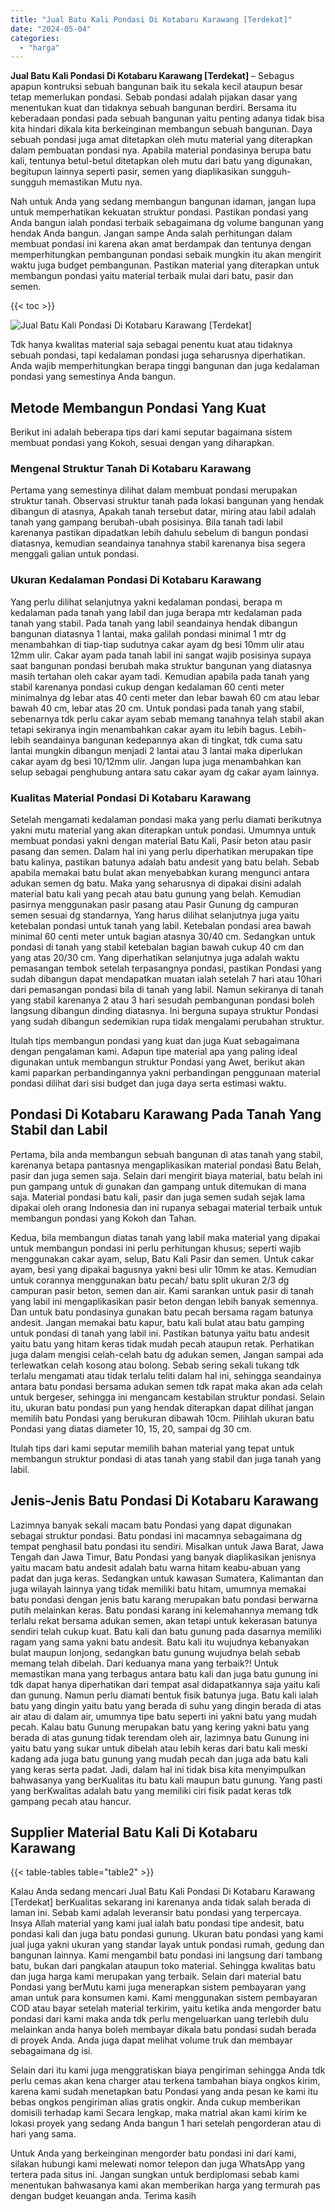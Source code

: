 ```yaml
---
title: "Jual Batu Kali Pondasi Di Kotabaru Karawang [Terdekat]"
date: "2024-05-04"
categories: 
  - "harga"
---
```


**Jual Batu Kali Pondasi Di Kotabaru Karawang \[Terdekat\]** – Sebagus apapun kontruksi sebuah bangunan baik itu sekala kecil ataupun besar tetap memerlukan pondasi. Sebab pondasi adalah pijakan dasar yang menentukan kuat dan tidaknya sebuah bangunan berdiri. Bersama itu keberadaan pondasi pada sebuah bangunan yaitu penting adanya tidak bisa kita hindari dikala kita berkeinginan membangun sebuah bangunan. Daya sebuah pondasi juga amat ditetapkan oleh mutu material yang diterapkan dalam pembuatan pondasi nya. Apabila material pondasinya berupa batu kali, tentunya betul-betul ditetapkan oleh mutu dari batu yang digunakan, begitupun lainnya seperti pasir, semen yang diaplikasikan sungguh-sungguh memastikan Mutu nya.

Nah untuk Anda yang sedang membangun bangunan idaman, jangan lupa untuk memperhatikan kekuatan struktur pondasi. Pastikan pondasi yang Anda bangun ialah pondasi terbaik sebagaimana dg volume bangunan yang hendak Anda bangun. Jangan sampe Anda salah perhitungan dalam membuat pondasi ini karena akan amat berdampak dan tentunya dengan memperhitungkan pembangunan pondasi sebaik mungkin itu akan mengirit waktu juga budget pembangunan. Pastikan material yang diterapkan untuk membangun pondasi yaitu material terbaik mulai dari batu, pasir dan semen.

{{< toc >}}

![Jual Batu Kali Pondasi Di Kotabaru Karawang [Terdekat]](/images/jual-batu-kali-14.png)

Tdk hanya kwalitas material saja sebagai penentu kuat atau tidaknya sebuah pondasi, tapi kedalaman pondasi juga seharusnya diperhatikan. Anda wajib memperhitungkan berapa tinggi bangunan dan juga kedalaman pondasi yang semestinya Anda bangun.

## Metode Membangun Pondasi Yang Kuat

Berikut ini adalah beberapa tips dari kami seputar bagaimana sistem membuat pondasi yang Kokoh, sesuai dengan yang diharapkan.

### Mengenal Struktur Tanah Di Kotabaru Karawang

Pertama yang semestinya dilihat dalam membuat pondasi merupakan struktur tanah. Observasi struktur tanah pada lokasi bangunan yang hendak dibangun di atasnya, Apakah tanah tersebut datar, miring atau labil adalah tanah yang gampang berubah-ubah posisinya. Bila tanah tadi labil karenanya pastikan dipadatkan lebih dahulu sebelum di bangun pondasi diatasnya, kemudian seandainya tanahnya stabil karenanya bisa segera menggali galian untuk pondasi.

### Ukuran Kedalaman Pondasi Di Kotabaru Karawang

Yang perlu dilihat selanjutnya yakni kedalaman pondasi, berapa m kedalaman pada tanah yang labil dan juga berapa mtr kedalaman pada tanah yang stabil. Pada tanah yang labil seandainya hendak dibangun bangunan diatasnya 1 lantai, maka galilah pondasi minimal 1 mtr dg menambahkan di tiap-tiap sudutnya cakar ayam dg besi 10mm ulir atau 12mm ulir. Cakar ayam pada tanah labil ini sangat wajib posisinya supaya saat bangunan pondasi berubah maka struktur bangunan yang diatasnya masih tertahan oleh cakar ayam tadi. Kemudian apabila pada tanah yang stabil karenanya pondasi cukup dengan kedalaman 60 centi meter minimalnya dg lebar atas 40 centi meter dan lebar bawah 60 cm atau lebar bawah 40 cm, lebar atas 20 cm. Untuk pondasi pada tanah yang stabil, sebenarnya tdk perlu cakar ayam sebab memang tanahnya telah stabil akan tetapi sekiranya ingin menambahkan cakar ayam itu lebih bagus. Lebih-lebih seandainya bangunan kedepannya akan di tingkat, tdk cuma satu lantai mungkin dibangun menjadi 2 lantai atau 3 lantai maka diperlukan cakar ayam dg besi 10/12mm ulir. Jangan lupa juga menambahkan kan selup sebagai penghubung antara satu cakar ayam dg cakar ayam lainnya.

### Kualitas Material Pondasi Di Kotabaru Karawang

Setelah mengamati kedalaman pondasi maka yang perlu diamati berikutnya yakni mutu material yang akan diterapkan untuk pondasi. Umumnya untuk membuat pondasi yakni dengan material Batu Kali, Pasir beton atau pasir pasang dan semen. Dalam hal ini yang perlu diperhatikan merupakan tipe batu kalinya, pastikan batunya adalah batu andesit yang batu belah. Sebab apabila memakai batu bulat akan menyebabkan kurang mengunci antara adukan semen dg batu. Maka yang seharusnya di dipakai disini adalah material batu kali yang pecah atau batu gunung yang belah. Kemudian pasirnya menggunakan pasir pasang atau Pasir Gunung dg campuran semen sesuai dg standarnya, Yang harus dilihat selanjutnya juga yaitu ketebalan pondasi untuk tanah yang labil. Ketebalan pondasi area bawah minimal 60 centi meter untuk bagian atasnya 30/40 cm. Sedangkan untuk pondasi di tanah yang stabil ketebalan bagian bawah cukup 40 cm dan yang atas 20/30 cm. Yang diperhatikan selanjutnya juga adalah waktu pemasangan tembok setelah terpasangnya pondasi, pastikan Pondasi yang sudah dibangun dapat mendapatkan muatan ialah setelah 7 hari atau 10hari dari pemasangan pondasi bila di tanah yang labil. Namun sekiranya di tanah yang stabil karenanya 2 atau 3 hari sesudah pembangunan pondasi boleh langsung dibangun dinding diatasnya. Ini berguna supaya struktur Pondasi yang sudah dibangun sedemikian rupa tidak mengalami perubahan struktur.

Itulah tips membangun pondasi yang kuat dan juga Kuat sebagaimana dengan pengalaman kami. Adapun tipe material apa yang paling ideal digunakan untuk membangun struktur Pondasi yang Awet, berikut akan kami paparkan perbandingannya yakni perbandingan penggunaan material pondasi dilihat dari sisi budget dan juga daya serta estimasi waktu.

## Pondasi Di Kotabaru Karawang Pada Tanah Yang Stabil dan Labil

Pertama, bila anda membangun sebuah bangunan di atas tanah yang stabil, karenanya betapa pantasnya mengaplikasikan material pondasi Batu Belah, pasir dan juga semen saja. Selain dari mengirit biaya material, batu belah ini pun gampang untuk di gunakan dan gampang untuk ditemukan di mana saja. Material pondasi batu kali, pasir dan juga semen sudah sejak lama dipakai oleh orang Indonesia dan ini rupanya sebagai material terbaik untuk membangun pondasi yang Kokoh dan Tahan.

Kedua, bila membangun diatas tanah yang labil maka material yang dipakai untuk membangun pondasi ini perlu perhitungan khusus; seperti wajib menggunakan cakar ayam, selup, Batu Kali Pasir dan semen. Untuk cakar ayam, besi yang dipakai bagusnya yakni besi ulir 10mm ke atas. Kemudian untuk corannya menggunakan batu pecah/ batu split ukuran 2/3 dg campuran pasir beton, semen dan air. Kami sarankan untuk pasir di tanah yang labil ini mengaplikasikan pasir beton dengan lebih banyak semennya. Dan untuk batu pondasinya gunakan batu pecah bersama ragam batunya andesit. Jangan memakai batu kapur, batu kali bulat atau batu gamping untuk pondasi di tanah yang labil ini. Pastikan batunya yaitu batu andesit yaitu batu yang hitam keras tidak mudah pecah ataupun retak. Perhatikan juga dalam mengisi celah-celah batu dg adukan semen, Jangan sampai ada terlewatkan celah kosong atau bolong. Sebab sering sekali tukang tdk terlalu mengamati atau tidak terlalu teliti dalam hal ini, sehingga seandainya antara batu pondasi bersama adukan semen tdk rapat maka akan ada celah untuk bergeser, sehingga ini mengancam kestabilan struktur pondasi. Selain itu, ukuran batu pondasi pun yang hendak diterapkan dapat dilihat jangan memilih batu Pondasi yang berukuran dibawah 10cm. Pilihlah ukuran batu Pondasi yang diatas diameter 10, 15, 20, sampai dg 30 cm.

Itulah tips dari kami seputar memilih bahan material yang tepat untuk membangun struktur pondasi di atas tanah yang stabil dan juga tanah yang labil.

## Jenis-Jenis Batu Pondasi Di Kotabaru Karawang

Lazimnya banyak sekali macam batu Pondasi yang dapat digunakan sebagai struktur pondasi. Batu pondasi ini macamnya sebagaimana dg tempat penghasil batu pondasi itu sendiri. Misalkan untuk Jawa Barat, Jawa Tengah dan Jawa Timur, Batu Pondasi yang banyak diaplikasikan jenisnya yaitu macam batu andesit adalah batu warna hitam keabu-abuan yang padat dan juga keras. Sedangkan untuk kawasan Sumatera, Kalimantan dan juga wilayah lainnya yang tidak memiliki batu hitam, umumnya memakai batu pondasi dengan jenis batu karang merupakan batu pondasi berwarna putih melainkan keras. Batu pondasi karang ini kelemahannya memang tdk terlalu rekat bersama adukan semen, akan tetapi untuk kekerasan batunya sendiri telah cukup kuat. Batu kali dan batu gunung pada dasarnya memiliki ragam yang sama yakni batu andesit. Batu kali itu wujudnya kebanyakan bulat maupun lonjong, sedangkan batu gunung wujudnya belah sebab memang telah dibelah. Dari keduanya mana yang terbaik?! Untuk memastikan mana yang terbagus antara batu kali dan juga batu gunung ini tdk dapat hanya diperhatikan dari tempat asal didapatkannya saja yaitu kali dan gunung. Namun perlu diamati bentuk fisik batunya juga. Batu kali ialah batu yang dingin yaitu batu yang berada di suhu yang dingin berada di atas air atau di dalam air, umumnya tipe batu seperti ini yakni batu yang mudah pecah. Kalau batu Gunung merupakan batu yang kering yakni batu yang berada di atas gunung tidak terendam oleh air, lazimnya batu Gunung ini yaitu batu yang sukar untuk dibelah atau lebih keras dari batu kali meski kadang ada juga batu gunung yang mudah pecah dan juga ada batu kali yang keras serta padat. Jadi, dalam hal ini tidak bisa kita menyimpulkan bahwasanya yang berKualitas itu batu kali maupun batu gunung. Yang pasti yang berKwalitas adalah batu yang memiliki ciri fisik padat keras tdk gampang pecah atau hancur.

## Supplier Material Batu Kali Di Kotabaru Karawang

{{< table-tables table="table2" >}}

Kalau Anda sedang mencari Jual Batu Kali Pondasi Di Kotabaru Karawang \[Terdekat\] berKualitas sekarang ini karenanya anda tidak salah berada di laman ini. Sebab kami adalah leveransir batu pondasi yang terpercaya. Insya Allah material yang kami jual ialah batu pondasi tipe andesit, batu pondasi kali dan juga batu pondasi gunung. Ukuran batu pondasi yang kami jual juga yakni ukuran yang standar layak untuk pondasi rumah, gedung dan bangunan lainnya. Kami mengambil batu pondasi ini langsung dari tambang batu, bukan dari pangkalan ataupun toko material. Sehingga kwalitas batu dan juga harga kami merupakan yang terbaik. Selain dari material batu Pondasi yang berMutu kami juga menerapkan sistem pembayaran yang aman untuk para konsumen kami. Kami menggunakan sistem pembayaran COD atau bayar setelah material terkirim, yaitu ketika anda mengorder batu pondasi dari kami maka anda tdk perlu mengeluarkan uang terlebih dulu melainkan anda hanya boleh membayar dikala batu pondasi sudah berada di proyek Anda. Anda juga dapat melihat volume truk dan membayar sebagaimana dg isi.

Selain dari itu kami juga menggratiskan biaya pengiriman sehingga Anda tdk perlu cemas akan kena charger atau terkena tambahan biaya ongkos kirim, karena kami sudah menetapkan batu Pondasi yang anda pesan ke kami itu bebas ongkos pengiriman alias gratis ongkir. Anda cukup memberikan domisili terhadap kami Secara lengkap, maka matrial akan kami kirim ke lokasi proyek yang sedang Anda bangun 1 hari setelah pengorderan atau di hari yang sama.

Untuk Anda yang berkeinginan mengorder batu pondasi ini dari kami, silakan hubungi kami melewati nomor telepon dan juga WhatsApp yang tertera pada situs ini. Jangan sungkan untuk berdiplomasi sebab kami menentukan bahwasanya kami akan memberikan harga yang termurah pas dengan budget keuangan anda. Terima kasih
